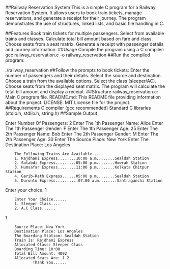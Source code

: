 ##Railway Reservation System
This is a simple C program for a Railway Reservation System. It allows users to book train tickets, manage reservations, and generate a receipt for their journey. The program demonstrates the use of structures, linked lists, and basic file handling in C.

##Features
Book train tickets for multiple passengers.
Select from available trains and classes.
Calculate total bill amount based on fare and class.
Choose seats from a seat matrix.
Generate a receipt with passenger details and journey information.
##Usage
Compile the program using a C compiler:
gcc railway_reservation.c -o railway_reservation
##Run the compiled program:

./railway_reservation
##Follow the prompts to book tickets:
Enter the number of passengers and their details.
Select the source and destination.
Choose a train from the available options.
Select the class (sleeper/AC).
Choose seats from the displayed seat matrix.
The program will calculate the total bill amount and display a receipt.
##Structure
railway_reservation.c: Main C program file.
README.md: This README file providing information about the project.
LICENSE: MIT License file for the project.
##Requirements
C compiler (gcc recommended)
Standard C libraries (stdio.h, stdlib.h, string.h)
##Sample Output

Enter Number Of Passengers: 2
Enter The 1th Passenger Name: Alice
Enter The 1th Passenger Gender: F
Enter The 1th Passenger Age: 25
Enter The 2th Passenger Name: Bob
Enter The 2th Passenger Gender: M
Enter The 2th Passenger Age: 30
Enter The Source Place: New York
Enter The Destination Place: Los Angeles

        The Following Trains Are Available.....
        1. Rajdhani Express........10:00 a.m........Sealdah Station
        2. Satabdi Express.........05:00 p.m........Howrah Station
        3. Humsafar Express........11:00 p.m........Kolkata Chitpur Station
        4. Garib-Rath Express......05:00 p.m........Sealdah Station
        5. Duronto Express..........07:00 a.m........Santraganchi Station
Enter your choice: 1

        Enter Your Choice......
        1. Sleeper Class....
        2. A.C Class......
1

        Source Place: New York
        Destination Place: Los Angeles
        The Boarding Station: Sealdah Station
        Train Is: Rajdhani Express
        Allocated Class: Sleeper Class
        Boarding Time: 10:00
        Total Bill Amount: 4092
        Allocated Seats Are: 1 2
                Thank You......
